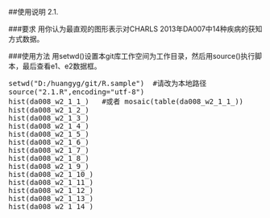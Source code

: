 ##使用说明
2.1.

###要求
用你认为最直观的图形表示对CHARLS 2013年DA007中14种疾病的获知方式数据。

###使用方法
用setwd()设置本git库工作空间为工作目录，然后用source()执行脚本，最后查看e1、e2数据框。
<pre>
setwd("D:/huangyg/git/R.sample")  #请改为本地路径  
source("2.1.R",encoding="utf-8")  
hist(da008_w2_1_1_)   #或者 mosaic(table(da008_w2_1_1_))
hist(da008_w2_1_2_)  
hist(da008_w2_1_3_)  
hist(da008_w2_1_4_)  
hist(da008_w2_1_5_)  
hist(da008_w2_1_6_)  
hist(da008_w2_1_7_)  
hist(da008_w2_1_8_)  
hist(da008_w2_1_9_)  
hist(da008_w2_1_10_)  
hist(da008_w2_1_11_)  
hist(da008_w2_1_12_)  
hist(da008_w2_1_13_)  
hist(da008_w2_1_14_)     
</pre>
